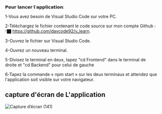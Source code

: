 𝗣𝗼𝘂𝗿 𝗹𝗮𝗻𝗰𝗲𝗿 𝗹'𝗮𝗽𝗽𝗹𝗶𝗰𝗮𝘁𝗶𝗼𝗻:

1-Vous avez besoin de Visual Studio Code sur votre PC.

2-Téléchargez le fichier contenant le code source sur mon compte Github :👇🏿
https://github.com/davcode92/v_learn.

3-Ouvrez le fichier sur Visual Studio Code.

4-Ouvrez un nouveau terminal.

5-Divisez le terminal en deux, tapez "cd Frontend" dans le terminal de droite et "cd Backend" pour celui de gauche

6-Tapez la commande « npm start » sur les deux terminaux et attendez que l'application soit visible sur votre navigateur.


## capture d'écran de L'application

![Capture d’écran (141)](https://github.com/davcode92/v_learn/assets/146979485/6eb74788-25cc-4b3a-ae04-bc18f6c08479)



